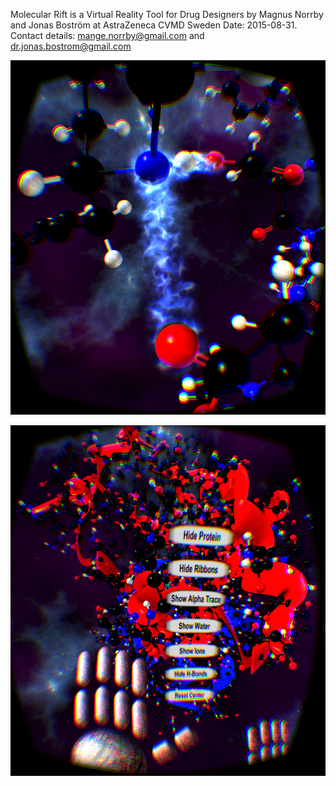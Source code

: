 Molecular Rift is a Virtual Reality Tool for Drug Designers
by Magnus Norrby and Jonas Boström at AstraZeneca CVMD Sweden
Date: 2015-08-31. 
Contact details: mange.norrby@gmail.com and dr.jonas.bostrom@gmail.com

![Example view](/Images/Example_view.png)

![Menu](/Images/Example_menu.png)

